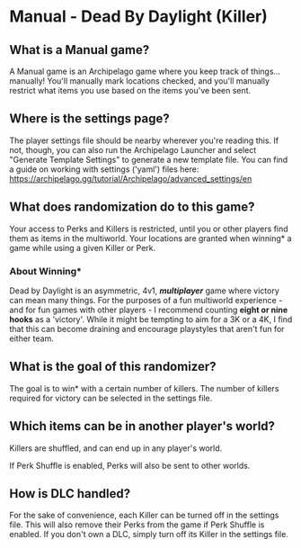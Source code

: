 # Manual - Dead By Daylight (Killer)

## What is a Manual game?
A Manual game is an Archipelago game where you keep track of things... manually! You'll manually mark locations checked, and you'll manually restrict what items you use based on the items you've been sent. 

## Where is the settings page?

The player settings file should be nearby wherever you're reading this. If not, though, you can also run the Archipelago Launcher and select "Generate Template Settings" to generate a new template file. You can find a guide on working with settings ('yaml') files here: https://archipelago.gg/tutorial/Archipelago/advanced_settings/en

## What does randomization do to this game?
Your access to Perks and Killers is restricted, until you or other players find them as items in the multiworld. Your locations are granted when winning* a game while using a given Killer or Perk.

### About Winning*

Dead by Daylight is an asymmetric, 4v1, ***multiplayer*** game where victory can mean many things. For the purposes of a fun multiworld experience - and for fun games with other players - I recommend counting **eight or nine hooks** as a 'victory'. 
While it might be tempting to aim for a 3K or a 4K, I find that this can become draining and encourage playstyles that aren't fun for either team.

## What is the goal of this randomizer?
The goal is to win* with a certain number of killers. The number of killers required for victory can be selected in the settings file.

## Which items can be in another player's world?
Killers are shuffled, and can end up in any player's world.

If Perk Shuffle is enabled, Perks will also be sent to other worlds.

## How is DLC handled?
For the sake of convenience, each Killer can be turned off in the settings file. This will also remove their Perks from the game if Perk Shuffle is enabled.
If you don't own a DLC, simply turn off its Killer in the settings file.

